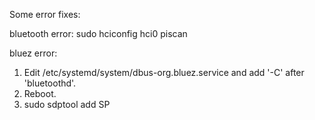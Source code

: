 Some error fixes:

bluetooth error:
sudo hciconfig hci0 piscan

bluez error:
1. Edit /etc/systemd/system/dbus-org.bluez.service and add '-C' after 'bluetoothd'.
2. Reboot.
3. sudo sdptool add SP